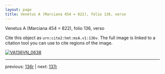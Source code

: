 ```yaml
---
layout: page
title: Venetus A (Marciana 454 = 822), folio 136, verso
---
```


Venetus A (Marciana 454 = 822), folio 136, verso

Cite this object as `urn:cite2:hmt:msA.v1:136v`.  The full image is linked to a citation tool you can use to cite regions of the image.

[![VA136VN_0638](http://www.homermultitext.org/iipsrv?IIIF=/project/homer/pyramidal/deepzoom/hmt/vaimg/2017a/VA136VN_0638.tif/full/800,/0/default.jpg)](http://www.homermultitext.org/ict2/?urn=urn:cite2:hmt:vaimg.2017a:VA136VN_0638) 

---

previous:  [136r](../136r/) | next: [137r](../137r/)